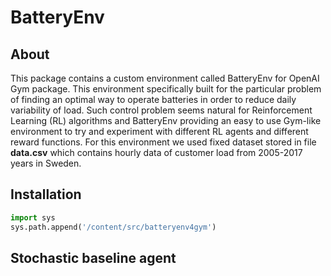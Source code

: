 # BatteryEnv
## About
This package contains a custom environment called BatteryEnv for OpenAI Gym package. This environment specifically built for the particular problem of finding an optimal way to operate batteries in order to reduce daily variability of load. Such control problem seems natural for Reinforcement Learning (RL) algorithms and BatteryEnv providing an easy to use Gym-like environment to try and experiment with different RL agents and different reward functions. For this environment we used fixed dataset stored in file **data.csv** which contains hourly data of customer load from 2005-2017 years in Sweden.

## Installation
```python
import sys
sys.path.append('/content/src/batteryenv4gym')
```

## Stochastic baseline agent
